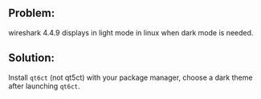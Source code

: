 ## Problem: 
wireshark 4.4.9 displays in light mode in linux when dark mode is needed.

## Solution: 
Install `qt6ct` (not qt5ct) with your package manager, choose a dark theme after launching `qt6ct`.

